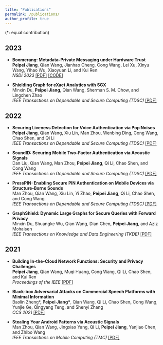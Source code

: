 ```yaml
---
title: "Publications"
permalink: /publications/
author_profile: true
---
```

(*: equal contribution)
## 2023


* <b>Boomerang: Metadata-Private Messaging under Hardware Trust</b><br>
**Peipei Jiang**, Qian Wang, Jianhao Cheng, Cong Wang, Lei Xu, Xinyu Wang, Yihao Wu, Xiaoyuan Li, and Kui Ren<br>
<i>NSDI 2023</i> [[PDF]](https://www.usenix.org/conference/nsdi23/presentation/jiang) [[CODE]](https://github.com/CongGroup/boomerang)<br>

* <b>Shielding Graph for eXact Analytics with SGX</b><br>
Minxin Du, **Peipei Jiang**, Qian Wang, Sherman S. M. Chow, and Lingchen Zhao<br>
<i>IEEE Transactions on Dependable and Secure Computing (TDSC) </i> [[PDF]](https://ieeexplore.ieee.org/document/10032586)<br>


## 2022

* <b>Securing Liveness Detection for Voice Authentication via Pop Noises</b><br>
**Peipei Jiang**, Qian Wang, Xiu Lin, Man Zhou, Wenbing Ding, Cong Wang, Chao Shen, and Qi Li<br>
<i>IEEE Transactions on Dependable and Secure Computing (TDSC) </i> [[PDF]](https://ieeexplore.ieee.org/abstract/document/9744556)<br>

* <b>SoundID: Securing Mobile Two-Factor Authentication via Acoustic Signals</b><br>
Dan Liu, Qian Wang, Man Zhou, **Peipei Jiang**, Qi Li, Chao Shen, and Cong Wang<br>
<i>IEEE Transactions on Dependable and Secure Computing (TDSC) </i> [[PDF]](https://ieeexplore.ieee.org/document/9743659)<br>

* <b>PressPIN: Enabling Secure PIN Authentication on Mobile Devices via Structure-Borne Sounds</b><br>
Man Zhou, Qian Wang, Xiu Lin, Yi Zhao, **Peipei Jiang**, Qi Li, Chao Shen, and Cong Wang<br>
<i>IEEE Transactions on Dependable and Secure Computing (TDSC) </i> [[PDF]](https://ieeexplore.ieee.org/abstract/document/9714878)<br>

* <b>GraphShield: Dynamic Large Graphs for Secure Queries with Forward Privacy</b><br>
Minxin Du, Shuangke Wu, Qian Wang, Dian Chen, **Peipei Jiang**, and Aziz Mohaisen<br>
<i>IEEE Transactions on Knowledge and Data Engineering (TKDE) </i> [[PDF]](https://ieeexplore.ieee.org/abstract/document/9714878)<br>

## 2021

* <b>Building In-the-Cloud Network Functions: Security and Privacy Challenges</b><br>
**Peipei Jiang**, Qian Wang, Muqi Huang, Cong Wang, Qi Li, Chao Shen, and Kui Ren<br>
<i>Proceedings of the IEEE</i> [[PDF]](https://ieeexplore.ieee.org/document/9645060)<br>


* <b>Black-box Adversarial Attacks on Commercial Speech Platforms with Minimal Information</b><br>
Baolin Zheng*, <b>Peipei Jiang*</b>, Qian Wang, Qi Li, Chao Shen, Cong Wang, Yunjie Ge, Qingyang Teng, and Shenyi Zhang<br>
<i>CCS 2021 </i> [[PDF]](https://dl.acm.org/doi/abs/10.1145/3460120.3485383)<br>


* <b>Stealing Your Android Patterns via Acoustic Signals</b><br>
Man Zhou, Qian Wang, Jingxiao Yang, Qi Li, **Peipei Jiang**, Yanjiao Chen, and Zhibo Wang<br>
<i>IEEE Transactions on Mobile Computing (TMC) </i> [[PDF]](https://ieeexplore.ieee.org/document/8937012?tdsourcetag=s_pctim_aiomsg)<br>



